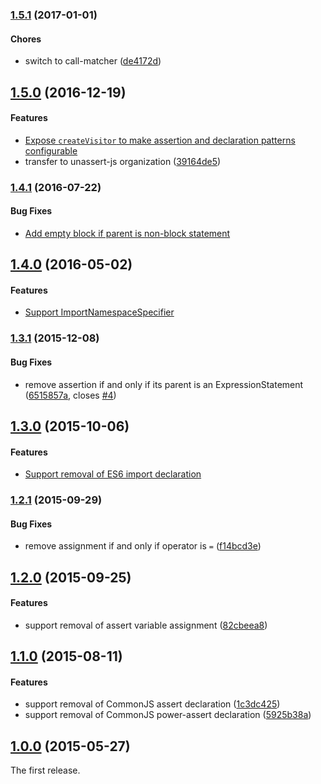 ### [1.5.1](https://github.com/unassert-js/unassert/releases/tag/v1.5.1) (2017-01-01)


#### Chores

* switch to call-matcher ([de4172d](https://github.com/unassert-js/unassert/commit/de4172d532fc5edcabcdc5365ed310af118d88e1))


## [1.5.0](https://github.com/unassert-js/unassert/releases/tag/v1.5.0) (2016-12-19)


#### Features

* [Expose `createVisitor` to make assertion and declaration patterns configurable](https://github.com/unassert-js/unassert/pull/9)
* transfer to unassert-js organization ([39164de5](https://github.com/unassert-js/unassert/commit/39164de555ee88c00b01085b9244029ff53f319b))


### [1.4.1](https://github.com/unassert-js/unassert/releases/tag/v1.4.1) (2016-07-22)


#### Bug Fixes

* [Add empty block if parent is non-block statement](https://github.com/unassert-js/unassert/pull/8)


## [1.4.0](https://github.com/unassert-js/unassert/releases/tag/v1.4.0) (2016-05-02)


#### Features

* [Support ImportNamespaceSpecifier](https://github.com/unassert-js/unassert/pull/6)


### [1.3.1](https://github.com/unassert-js/unassert/releases/tag/v1.3.1) (2015-12-08)


#### Bug Fixes

  * remove assertion if and only if its parent is an ExpressionStatement ([6515857a](https://github.com/unassert-js/unassert/commit/6515857a28f96ac6de9a92eeeb97629210c239eb), closes [#4](https://github.com/unassert-js/unassert/issues/4))


## [1.3.0](https://github.com/unassert-js/unassert/releases/tag/v1.3.0) (2015-10-06)


#### Features

  * [Support removal of ES6 import declaration](https://github.com/unassert-js/unassert/pull/3)


### [1.2.1](https://github.com/unassert-js/unassert/releases/tag/v1.2.1) (2015-09-29)


#### Bug Fixes

  * remove assignment if and only if operator is `=` ([f14bcd3e](https://github.com/unassert-js/unassert/commit/f14bcd3efd030d33d27ab48f6c89f2ad059cd476))


## [1.2.0](https://github.com/unassert-js/unassert/releases/tag/v1.2.0) (2015-09-25)


#### Features

  * support removal of assert variable assignment ([82cbeea8](https://github.com/unassert-js/unassert/commit/82cbeea801257e2a776a50996666112d96ef42b4))


## [1.1.0](https://github.com/unassert-js/unassert/releases/tag/v1.1.0) (2015-08-11)


#### Features

  * support removal of CommonJS assert declaration ([1c3dc425](https://github.com/unassert-js/unassert/commit/1c3dc425f93f1d8b3790e1ea909a14ff0a6f076f))
  * support removal of CommonJS power-assert declaration ([5925b38a](https://github.com/unassert-js/unassert/commit/5925b38a351596afab4de2f027fed9dc2ed82602))


## [1.0.0](https://github.com/unassert-js/unassert/releases/tag/v1.0.0) (2015-05-27)


The first release.
